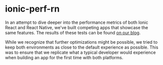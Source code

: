 # ionic-perf-rn

In an attempt to dive deeper into the performance metrics of both Ionic React and React Native, we've built competing apps that showcase the same features. The results of these tests can be found [on our blog](https://ionic.link/3uofp1d).

While we recognize that further optimizations might be possible, we tried to keep both environments as close to the default experience as possible. This was to ensure that we replicate what a typical developer would experience when building an app for the first time with both platforms.
